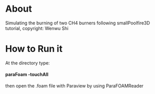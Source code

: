 # About
Simulating the burning of two CH4 burners following smallPoolfire3D tutorial, copyright: Wenwu Shi

# How to Run it

At the directory type:
#### paraFoam -touchAll

then open the .foam file with Paraview by using ParaFOAMReader
